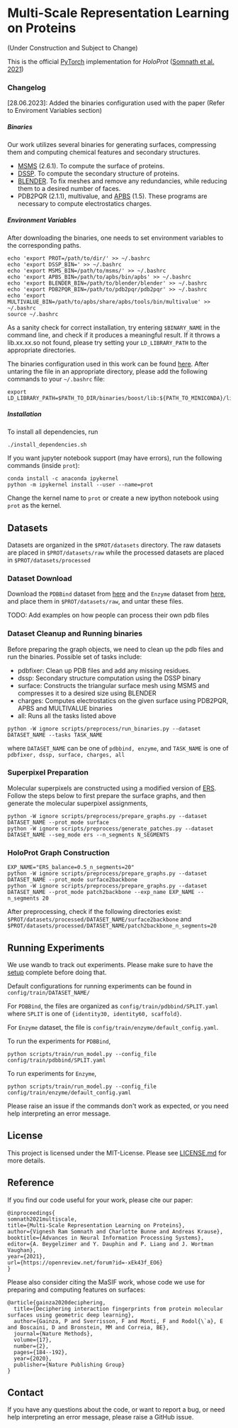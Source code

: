 # Multi-Scale Representation Learning on Proteins

(Under Construction and Subject to Change)

This is the official [PyTorch](https://pytorch.org/) implementation for _HoloProt_ ([Somnath et al. 2021](https://openreview.net/forum?id=-xEk43f_EO6))

### Changelog

[28.06.2023]: Added the binaries configuration used with the paper (Refer to Enviroment Variables section)

##### Binaries
Our work utilizes several binaries for generating surfaces, compressing them and computing chemical features and secondary structures.
* [MSMS](http://mgltools.scripps.edu/packages/MSMS/) (2.6.1). To compute the surface of proteins.
* [DSSP](https://swift.cmbi.umcn.nl/gv/dssp/). To compute the secondary structure of proteins.
* [BLENDER](https://www.blender.org/). To fix meshes and remove any redundancies, while reducing them to a desired number of faces.  
* PDB2PQR (2.1.1), multivalue, and [APBS](http://www.poissonboltzmann.org/) (1.5). These programs are necessary to compute electrostatics charges.


##### Environment Variables
After downloading the binaries, one needs to set environment variables to the corresponding paths.

```
echo 'export PROT=/path/to/dir/' >> ~/.bashrc
echo 'export DSSP_BIN=' >> ~/.bashrc
echo 'export MSMS_BIN=/path/to/msms/' >> ~/.bashrc
echo 'export APBS_BIN=/path/to/apbs/bin/apbs' >> ~/.bashrc
echo 'export BLENDER_BIN=/path/to/blender/blender' >> ~/.bashrc
echo 'export PDB2PQR_BIN=/path/to/pdb2pqr/pdb2pqr' >> ~/.bashrc
echo 'export MULTIVALUE_BIN=/path/to/apbs/share/apbs/tools/bin/multivalue' >> ~/.bashrc
source ~/.bashrc
```

As a sanity check for correct installation, try entering `$BINARY_NAME` in the command line, and 
check if it produces a meaningful result. If it throws a lib.xx.xx.so not found, please try setting 
your `LD_LIBRARY_PATH` to the appropriate directories.

The binaries configuration used in this work can be found [here](https://drive.google.com/file/d/1fA___DX04zBuWPLV65ZTA4kadfmY_WDc/view?usp=sharing). 
After untaring the file in an appropriate directory, please add the following commands to your `~/.bashrc` file:

```
export LD_LIBRARY_PATH=$PATH_TO_DIR/binaries/boost/lib:${PATH_TO_MINICONDA}/lib:${PATH_TO_DIR}/binaries/apbs/lib:$HOME/lib:$LD_LIBRARY_PATH
```

##### Installation
To install all dependencies, run
```
./install_dependencies.sh
```

If you want jupyter notebook support (may have errors), run the following commands (inside `prot`):
```
conda install -c anaconda ipykernel
python -m ipykernel install --user --name=prot
```
Change the kernel name to `prot` or create a new ipython notebook using `prot` as the kernel.

## Datasets
Datasets are organized in the `$PROT/datasets` directory. The raw datasets are placed in `$PROT/datasets/raw`
while the processed datasets are placed in `$PROT/datasets/processed`

### Dataset Download
Download the `PDBBind` dataset from [here](https://drive.google.com/file/d/1o0_0OM_2PykzQTXCYagdJA2w4zoE4AUt/view?usp=sharing) and the `Enzyme` dataset from [here](https://drive.google.com/file/d/1bk0VDzgwNLr2YdIMebB-pBHMJ18_b5lX/view?usp=sharing), and place them in `$PROT/datasets/raw`, and untar these files.

TODO: Add examples on how people can process their own pdb files

### Dataset Cleanup and Running binaries
Before preparing the graph objects, we need to clean up the pdb files and run the binaries. Possible set of tasks include:
* pdbfixer: Clean up PDB files and add any missing residues.
* dssp: Secondary structure computation using the DSSP binary
* surface: Constructs the triangular surface mesh using MSMS and compresses it to a desired size using BLENDER
* charges: Computes electrostatics on the given surface using PDB2PQR, APBS and MULTIVALUE binaries
* all: Runs all the tasks listed above

```
python -W ignore scripts/preprocess/run_binaries.py --dataset DATASET_NAME --tasks TASK_NAME
```
where `DATASET_NAME` can be one of `pdbbind, enzyme`, and `TASK_NAME` is one of `pdbfixer, dssp, surface, charges, all`

### Superpixel Preparation
Molecular superpixels are constructed using a modified version of [ERS](https://www.merl.com/publications/docs/TR2011-035.pdf).
Follow the steps below to first prepare the surface graphs, and then generate the molecular superpixel assignments,
```
python -W ignore scripts/preprocess/prepare_graphs.py --dataset DATASET_NAME --prot_mode surface
python -W ignore scripts/preprocess/generate_patches.py --dataset DATASET_NAME --seg_mode ers --n_segments N_SEGMENTS
```

### HoloProt Graph Construction
```
EXP_NAME="ERS_balance=0.5_n_segments=20"
python -W ignore scripts/preprocess/prepare_graphs.py --dataset DATASET_NAME --prot_mode surface2backbone
python -W ignore scripts/preprocess/prepare_graphs.py --dataset DATASET_NAME --prot_mode patch2backbone --exp_name EXP_NAME --n_segments 20
```

After preprocessing, check if the following directories exist:
`$PROT/datasets/processed/DATASET_NAME/surface2backbone` and `$PROT/datasets/processed/DATASET_NAME/patch2backbone_n_segments=20`

## Running Experiments

We use wandb to track out experiments. Please make sure to have the [setup](https://docs.wandb.ai/quickstart) complete before doing that.

Default configurations for running experiments can be found in `config/train/DATASET_NAME/`

For `PDBBind`, the files are organized as `config/train/pdbbind/SPLIT.yaml` where `SPLIT` is one of `{identity30, identity60, scaffold}`.

For `Enzyme` dataset, the file is `config/train/enzyme/default_config.yaml`.

To run the experiments for `PDBBind`,
```
python scripts/train/run_model.py --config_file config/train/pdbbind/SPLIT.yaml
```

To run experiments for `Enzyme`,
```
python scripts/train/run_model.py --config_file config/train/enzyme/default_config.yaml
```

Please raise an issue if the commands don't work as expected, or you need help interpreting an error message.

## License
This project is licensed under the MIT-License. Please see [LICENSE.md](https://github.com/vsomnath/holoprot/blob/main/LICENSE.md) for more details.

## Reference
If you find our code useful for your work, please cite our paper:
```
@inproceedings{
somnath2021multiscale,
title={Multi-Scale Representation Learning on Proteins},
author={Vignesh Ram Somnath and Charlotte Bunne and Andreas Krause},
booktitle={Advances in Neural Information Processing Systems},
editor={A. Beygelzimer and Y. Dauphin and P. Liang and J. Wortman Vaughan},
year={2021},
url={https://openreview.net/forum?id=-xEk43f_EO6}
}
```

Please also consider citing the MaSIF work, whose code we use for preparing and computing features on surfaces:
```
@article{gainza2020deciphering,
  title={Deciphering interaction fingerprints from protein molecular surfaces using geometric deep learning},
  author={Gainza, P and Sverrisson, F and Monti, F and Rodol{\`a}, E and Boscaini, D and Bronstein, MM and Correia, BE},
  journal={Nature Methods},
  volume={17},
  number={2},
  pages={184--192},
  year={2020},
  publisher={Nature Publishing Group}
}
```

## Contact
If you have any questions about the code, or want to report a bug, or need help interpreting an error message, please raise a GitHub issue.
